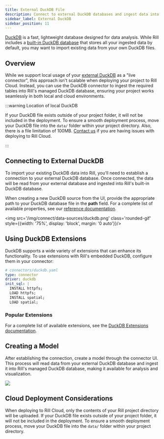 ```yaml
---
title: External DuckDB File
description: Connect to external DuckDB databases and ingest data into Rill
sidebar_label: External DuckDB 
sidebar_position: 11
---
```


<!-- WARNING: There are links to this page in source code. If you move it, find and replace the links and consider adding a redirect in docusaurus.config.js. -->

[DuckDB](https://duckdb.org/docs/) is a fast, lightweight database designed for data analysis. While Rill includes a [built-in DuckDB database](/connect/olap/duckdb) that stores all your ingested data by default, you may want to import existing data from your own DuckDB files.

## Overview

While we support local usage of your [external DuckDB](/connect/olap/duckdb) as a "live connector", this approach isn't scalable when deploying your project to Rill Cloud. Instead, you can use the DuckDB connector to ingest the required tables into Rill's managed DuckDB database, ensuring your project works seamlessly in both local and cloud environments.

:::warning Location of local DuckDB

If your DuckDB file exists outside of your project folder, it will not be included in the deployment. To ensure a smooth deployment process, move your DuckDB file into the `data/` folder within your project directory. Also, there is a file limitation of 100MB. [Contact us](/contact) if you are having issues with deploying to Rill Cloud.

:::

## Connecting to External DuckDB

To import your existing DuckDB data into Rill, you'll need to establish a connection to your external DuckDB database. Once connected, the data will be read from your external database and ingested into Rill's built-in DuckDB database.

When creating a new DuckDB source from the UI, provide the appropriate path to your DuckDB database file in the **path** field. For a complete list of available properties, see our [reference documentation](/reference/project-files/connectors#external-duckdb).

<img src='/img/connect/data-sources/duckdb.png' class='rounded-gif' style={{width: '75%', display: 'block', margin: '0 auto'}}/>
<br />

## Using DuckDB Extensions

DuckDB supports a wide variety of extensions that can enhance its functionality. To use extensions with Rill's embedded DuckDB, configure them in your connector:

```yaml
# connectors/duckdb.yaml
type: connector
driver: duckdb
init_sql: |
  INSTALL httpfs;
  LOAD httpfs;
  INSTALL spatial;
  LOAD spatial;
```

### Popular Extensions

For a complete list of available extensions, see the [DuckDB Extensions documentation](https://duckdb.org/docs/extensions/overview).


## Creating a Model

After establishing the connection, create a model through the connector UI. This process will read data from your external DuckDB database and ingest it into Rill's managed DuckDB database, making it available for analysis and visualization.

<img src='/img/connect/data-sources/create-model.png' class='rounded-gif' />
<br />

## Cloud Deployment Considerations

When deploying to Rill Cloud, only the contents of your Rill project directory will be uploaded. If your DuckDB file exists outside of your project folder, it will not be included in the deployment. To ensure a smooth deployment process, move your DuckDB file into the `data/` folder within your project directory.

